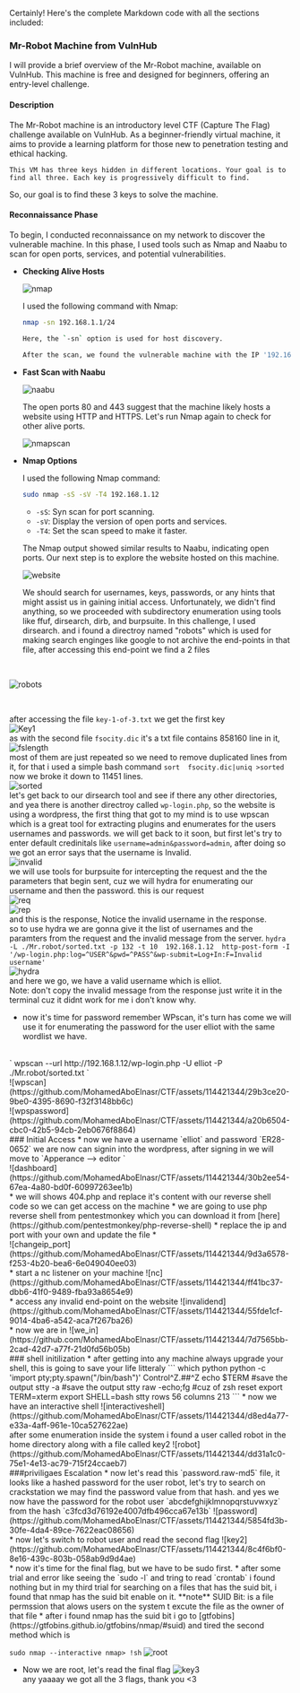 
Certainly! Here's the complete Markdown code with all the sections included:


### Mr-Robot Machine from VulnHub

I will provide a brief overview of the Mr-Robot machine, available on VulnHub. This machine is free and designed for beginners, offering an entry-level challenge.

#### Description
The Mr-Robot machine is an introductory level CTF (Capture The Flag) challenge available on VulnHub. As a beginner-friendly virtual machine, it aims to provide a learning platform for those new to penetration testing and ethical hacking.

`This VM has three keys hidden in different locations. Your goal is to find all three. Each key is progressively difficult to find.`

So, our goal is to find these 3 keys to solve the machine.

#### Reconnaissance Phase
To begin, I conducted reconnaissance on my network to discover the vulnerable machine. In this phase, I used tools such as Nmap and Naabu to scan for open ports, services, and potential vulnerabilities.

- **Checking Alive Hosts**
  
  ![nmap](https://github.com/MohamedAboElnasr/CTF/assets/114421344/aec6fedb-e758-43d0-80e9-980175c80bc3)
  
  I used the following command with Nmap:
  ```bash
  nmap -sn 192.168.1.1/24
 
  Here, the `-sn` option is used for host discovery.
  
  After the scan, we found the vulnerable machine with the IP '192.168.1.12', so let's proceed with our enumeration.

- **Fast Scan with Naabu**

  ![naabu](https://github.com/MohamedAboElnasr/CTF/assets/114421344/4e1df764-c848-4858-8fcc-cd3d5478103f)
  
  The open ports 80 and 443 suggest that the machine likely hosts a website using HTTP and HTTPS. Let's run Nmap again to check for other alive ports.
  
  ![nmapscan](https://github.com/MohamedAboElnasr/CTF/assets/114421344/9dfb1788-bcd8-4c47-94ad-c44af64a284f)

- **Nmap Options**

  I used the following Nmap command:
  ```bash
  sudo nmap -sS -sV -T4 192.168.1.12
  ```
  - `-sS`: Syn scan for port scanning.
  - `-sV`: Display the version of open ports and services.
  - `-T4`: Set the scan speed to make it faster.

  The Nmap output showed similar results to Naabu, indicating open ports. Our next step is to explore the website hosted on this machine.

  ![website](https://github.com/MohamedAboElnasr/CTF/assets/114421344/491ddf1c-4a8c-4718-8501-766edbb3dfa2)

  We should search for usernames, keys, passwords, or any hints that might assist us in gaining initial access. Unfortunately, we didn't find anything, so we proceeded with subdirectory enumeration using tools like ffuf, dirsearch, dirb, and burpsuite. In this challenge, I used dirsearch.
  and i found a directroy named "robots" which is used for making search enginges like google to not archive the end-points in that file, after accessing this end-point we find a 2 files 
<br>

  ![robots](https://github.com/MohamedAboElnasr/CTF/assets/114421344/f3ac0b0a-3c78-414f-a56a-2c60426e4137)
  
<br>

after accessing the file `key-1-of-3.txt` we get the first key 
<br>
  ![Key1](https://github.com/MohamedAboElnasr/CTF/assets/114421344/837bfb9d-d46b-4ad9-acbc-6f4b07cb4bea)
<br>
as with the second file `fsocity.dic` it's a txt file contains 858160 line in it,<br>![fslength](https://github.com/MohamedAboElnasr/CTF/assets/114421344/457fcba5-e07a-4a72-91b9-69f4981fab8d)<br> most of them are just repeated so we need to remove duplicated lines from it, for that i used a simple bash command
  ` sort  fsocity.dic|uniq >sorted ` now we broke it down to 11451 lines.<br>
![sorted](https://github.com/MohamedAboElnasr/CTF/assets/114421344/60d744a7-4d72-466e-96f0-d45d7c90bf7b)
  <br> let's get back to our dirsearch tool and see if there any other directories, and yea there is another directroy called `wp-login.php`, so the website is using a wordpress, the first thing that got to my mind is to use wpscan which is a great tool for extracting plugins and enumerates for the users usernames and passwords. we will get back to it soon, but first let's try to enter default credinitals like `username=admin&password=admin`, after doing so we got an error says that the username is Invalid.
<br>
![invalid](https://github.com/MohamedAboElnasr/CTF/assets/114421344/e751a152-9ecc-41bd-8ce9-f87a224bd708)
<br>
we will use tools for burpsuite for intercepting the request and the the parameters that begin sent, cuz we will hydra for enumerating our username and then the password.
this is our request
<br>
![req](https://github.com/MohamedAboElnasr/CTF/assets/114421344/6d760a58-c872-4498-96c6-cd273d2fc2ef)
<br>
![rep](https://github.com/MohamedAboElnasr/CTF/assets/114421344/39118a5d-41f4-45cb-97bf-21bf04a1b319)
<br>
and this is the response, Notice the invalid username in the response.
<br>
so to use hydra we are gonna give it the list of usernames and the paramters from the request and the invalid message from the server.
`hydra -L ./Mr.robot/sorted.txt -p 132 -t 10  192.168.1.12  http-post-form -I '/wp-login.php:log=^USER^&pwd=^PASS^&wp-submit=Log+In:F=Invalid username'`
<br>
![hydra](https://github.com/MohamedAboElnasr/CTF/assets/114421344/1e418d2f-05d7-40aa-9073-0bf243e15581)
<br>
and here we go, we have a valid username which is elliot.<br> 
Note: don't copy the invalid message from the response just write it in the terminal cuz it didnt work for me i don't know why.
- now it's time for password remember WPscan, it's turn has come we will use it for enumerating the password for the user elliot with the same wordlist we have.
<br>
` wpscan --url http://192.168.1.12/wp-login.php -U elliot -P ./Mr.robot/sorted.txt `
<br>
![wpscan](https://github.com/MohamedAboElnasr/CTF/assets/114421344/29b3ce20-9be0-4395-8690-f32f3148bb6c)
<br>
![wpspassword](https://github.com/MohamedAboElnasr/CTF/assets/114421344/a20b6504-cbc0-42b5-94cb-2eb0676f8864)
<br>
### Initial Access
* now we have a username `elliot` and password `ER28-0652` we are now can signin into the wordpress, after signing in we will move to `Apperance --> editor `
<br>
![dashboard](https://github.com/MohamedAboElnasr/CTF/assets/114421344/30b2ee54-67ea-4a80-bd0f-60997263ee1b)
<br>
* we will shows 404.php and replace it's content with our reverse shell code so we can get access on the machine
* we are going to use php reverse shell from pentestmonkey which you can download it from [here](https://github.com/pentestmonkey/php-reverse-shell)
* replace the ip and port with your own and update the file
* <br>
![changeip_port](https://github.com/MohamedAboElnasr/CTF/assets/114421344/9d3a6578-f253-4b20-bea6-6e049040ee03)
  <br>
* start a nc listener on your machine
 ![nc](https://github.com/MohamedAboElnasr/CTF/assets/114421344/ff41bc37-dbb6-41f0-9489-fba93a8654e9)
  <br>
* access any invalid end-point on the website
  ![invalidend](https://github.com/MohamedAboElnasr/CTF/assets/114421344/55fde1cf-9014-4ba6-a542-aca7f267ba26)
  <br>
* now we are in
  ![we_in](https://github.com/MohamedAboElnasr/CTF/assets/114421344/7d7565bb-2cad-42d7-a77f-21d0fd56b05b)
  <br>
  ### shell initilization
  * after getting into any machine always upgrade your shell, this is going to save your life litteraly
    ```
    which python
    python -c 'import pty;pty.spawn("/bin/bash")'
    Control^Z.##^Z
    echo $TERM
    #save the output
    stty -a
    #save the output
     stty raw -echo;fg #cuz of zsh
     reset
     export TERM=xterm
     export SHELL=bash
     stty rows 56 columns 213 
    ```
  * now we have an interactive shell
    ![interactiveshell](https://github.com/MohamedAboElnasr/CTF/assets/114421344/d8ed4a77-e33a-4aff-961e-10ca527622ae)
    <br>
    after some enumeration inside the system i found a user called robot in the home directory along with a file called key2
    ![robot](https://github.com/MohamedAboElnasr/CTF/assets/114421344/dd31a1c0-75e1-4e13-ac79-715f24ccaeb7)
    <br>
    ###priviligaes Escalation
   *  now let's read this `password.raw-md5` file, it looks like a hashed password for the user robot, let's try to search on crackstation we may find the password value from that hash.
    and yes we now have the password for the robot user `abcdefghijklmnopqrstuvwxyz` from the hash `c3fcd3d76192e4007dfb496cca67e13b`
    ![password](https://github.com/MohamedAboElnasr/CTF/assets/114421344/5854fd3b-30fe-4da4-89ce-7622eac08656)
    <br>
    * now let's switch to robot user and read the second flag
      ![key2](https://github.com/MohamedAboElnasr/CTF/assets/114421344/8c4f6bf0-8e16-439c-803b-058ab9d9d4ae)
      <br>
    * now it's time for the final flag, but we have to be sudo first.
    * after some trial and error like seeing the `sudo -l` and tring to read `crontab` i found nothing but in my third trial for searching on a files that has the suid bit, i found that nmap has the suid bit enable on it.
 **note**
SUID Bit: is a file permssion that alows users on the system t excute the file as the owner of that file
* after i found nmap has the suid bit i go to [gtfobins](https://gtfobins.github.io/gtfobins/nmap/#suid) and tired the second method which is

``
sudo nmap --interactive
nmap> !sh
``
![root](https://github.com/MohamedAboElnasr/CTF/assets/114421344/dac25751-cb87-4cf6-baf4-f6687487da31)
<br>
* Now we are root, let's read the final flag
  ![key3](https://github.com/MohamedAboElnasr/CTF/assets/114421344/fe844a80-09da-46cd-8e23-7c686d80fad2)
  <br>
  any yaaaay we got all the 3 flags, thank you <3

    
    
    
    
  




